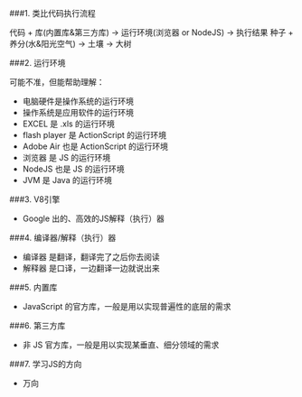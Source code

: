 ###1. 类比代码执行流程

代码 + 库(内置库&第三方库) -> 运行环境(浏览器 or NodeJS) -> 执行结果
种子 + 养分(水&阳光空气) -> 土壤 -> 大树

###2. 运行环境

可能不准，但能帮助理解：
- 电脑硬件是操作系统的运行环境
- 操作系统是应用软件的运行环境
- EXCEL 是 .xls 的运行环境
- flash player 是 ActionScript 的运行环境
- Adobe Air 也是 ActionScript 的运行环境
- 浏览器 是 JS 的运行环境
- NodeJS 也是 JS 的运行环境
- JVM 是 Java 的运行环境

###3. V8引擎

- Google 出的、高效的JS解释（执行）器

###4. 编译器/解释（执行）器 

- 编译器 是翻译，翻译完了之后你去阅读
- 解释器 是口译，一边翻译一边就说出来

###5. 内置库

- JavaScript 的官方库，一般是用以实现普遍性的底层的需求

###6. 第三方库

- 非 JS 官方库，一般是用以实现某垂直、细分领域的需求

###7. 学习JS的方向

- 万向
